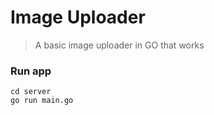 # Image Uploader
>A basic image uploader in GO that works

### Run app
```
cd server
go run main.go
```
